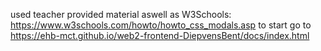 used teacher provided material
aswell as W3Schools: https://www.w3schools.com/howto/howto_css_modals.asp
to start go to https://ehb-mct.github.io/web2-frontend-DiepvensBent/docs/index.html